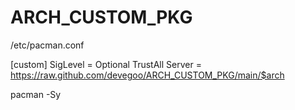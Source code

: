 # ARCH_CUSTOM_PKG

/etc/pacman.conf

[custom]
SigLevel = Optional TrustAll
Server = https://raw.github.com/devegoo/ARCH_CUSTOM_PKG/main/$arch

pacman -Sy
